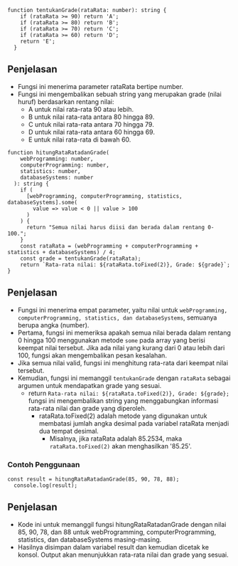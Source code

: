 ```
function tentukanGrade(rataRata: number): string {
    if (rataRata >= 90) return 'A';
    if (rataRata >= 80) return 'B';
    if (rataRata >= 70) return 'C';
    if (rataRata >= 60) return 'D';
    return 'E';
  }
```
## Penjelasan
- Fungsi ini menerima parameter rataRata bertipe number.
- Fungsi ini mengembalikan sebuah string yang merupakan grade (nilai huruf) berdasarkan rentang nilai:
  - A untuk nilai rata-rata 90 atau lebih.
  - B untuk nilai rata-rata antara 80 hingga 89.
  - C untuk nilai rata-rata antara 70 hingga 79.
  - D untuk nilai rata-rata antara 60 hingga 69.
  - E untuk nilai rata-rata di bawah 60.
```
function hitungRataRatadanGrade(
    webProgramming: number,
    computerProgramming: number,
    statistics: number,
    databaseSystems: number
  ): string {
    if (
      [webProgramming, computerProgramming, statistics, databaseSystems].some(
        value => value < 0 || value > 100
      )
    ) {
      return "Semua nilai harus diisi dan berada dalam rentang 0-100.";
    }
    const rataRata = (webProgramming + computerProgramming + statistics + databaseSystems) / 4;
    const grade = tentukanGrade(rataRata);
    return `Rata-rata nilai: ${rataRata.toFixed(2)}, Grade: ${grade}`;
}
```
## Penjelasan
- Fungsi ini menerima empat parameter, yaitu nilai untuk `webProgramming, computerProgramming, statistics, dan databaseSystems`, semuanya berupa angka (number).
- Pertama, fungsi ini memeriksa apakah semua nilai berada dalam rentang 0 hingga 100 menggunakan metode `some` pada array yang berisi keempat nilai tersebut. Jika ada nilai yang kurang dari 0 atau lebih dari 100, fungsi akan mengembalikan pesan kesalahan.
- Jika semua nilai valid, fungsi ini menghitung rata-rata dari keempat nilai tersebut.
- Kemudian, fungsi ini memanggil `tentukanGrade` dengan `rataRata` sebagai argumen untuk mendapatkan grade yang sesuai.
    - return `Rata-rata nilai: ${rataRata.toFixed(2)}, Grade: ${grade};` fungsi ini mengembalikan string yang menggabungkan informasi rata-rata nilai dan grade  yang diperoleh.
        - rataRata.toFixed(2) adalah metode yang digunakan untuk membatasi jumlah angka desimal pada variabel rataRata menjadi dua tempat desimal.
            - Misalnya, jika rataRata adalah 85.2534, maka `rataRata.toFixed(2)` akan menghasilkan '85.25'.

### Contoh Penggunaan
```
const result = hitungRataRatadanGrade(85, 90, 78, 88);
  console.log(result);   
```
## Penjelasan
- Kode ini untuk memanggil fungsi hitungRataRatadanGrade dengan nilai 85, 90, 78, dan 88 untuk webProgramming, computerProgramming, statistics, dan databaseSystems masing-masing.
- Hasilnya disimpan dalam variabel result dan kemudian dicetak ke konsol. Output akan menunjukkan rata-rata nilai dan grade yang sesuai.

